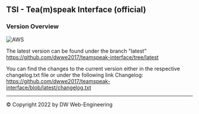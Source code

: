 ## TSI - Tea(m)speak Interface (official)
### Version Overview 

![AWS](https://codebuild.eu-central-1.amazonaws.com/badges?uuid=eyJlbmNyeXB0ZWREYXRhIjoieHFkWkVMN0VuNE9RKy83VW5pdlVTekRuNkd6YVBNYUtTVDEzcFdPRU0zbG9qbjZHN2I1WDBCYWZqTW1HaU54c1dYbzJkR2UvODV3RlllSnJKbHgxNE9ZPSIsIml2UGFyYW1ldGVyU3BlYyI6Ik1LdmtZaEpJVVBOekx3ZlAiLCJtYXRlcmlhbFNldFNlcmlhbCI6MX0%3D&branch=master)

The latest version can be found under the branch "latest"
https://github.com/dwwe2017/teamspeak-interface/tree/latest

You can find the changes to the current version either in the respective changelog.txt file or under the following link
Changelog: https://github.com/dwwe2017/teamspeak-interface/blob/latest/changelog.txt

---

© Copyright 2022 by DW Web-Engineering
